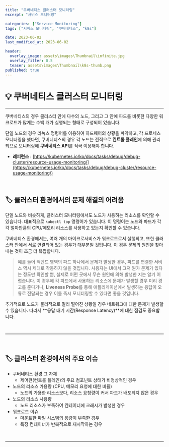 ```yaml
---
title: "쿠버네티스 클러스터 모니터링"
excerpt: "서비스 모니터링"

categories: ["Service Monitoring"]
tags: ["서비스 모니터링", "쿠버네티스", "k8s"]

date: 2023-06-02
last_modified_at: 2023-06-02

header:
  overlay_image: assets\images\Thumbnail\infinite.jpg
  overlay_filter: 0.5 
  teaser: assets\images\Thumbnail\k8s-thumb.png
published: true
---
```


# 💡 쿠버네티스 클러스터 모니터링

---

 쿠버네티스의 경우 클러스터 안에 다수의 노드, 그리고 그 안에 파드를 비롯한 다양한 워크로드가 많게는 수백 개가 실행되는 형태로 구성되어 있습니다.

 단일 노드의 경우 리눅스 명령어를 이용하여 하드웨어의 상황을 파악하고, 각 프로세스 모니터링을 했다면, 쿠버네티스의 경우 각 노드는 전적으로 **컨트롤 플레인**에 의해 관리되므로 모니터링에 **쿠버네티스 API**를 적극 이용해야 합니다.

- **레퍼런스** : [https://kubernetes.io/ko/docs/tasks/debug/debug-cluster/resource-usage-monitoring/](https://kubernetes.io/ko/docs/tasks/debug/debug-cluster/resource-usage-monitoring/)

<br>

## 🏷 클러스터 환경에서의 문제 해결의 어려움

단일 노드와 비슷하게, 클러스터 모니터링에서도 노드가 사용하는 리소스를 확인할 수 있습니다. 대표적으로 `kubectl top` 명령어가 있습니다. 이 명령어는 노드와 파드가 각각 얼마만큼의 CPU/메모리 리소스를 사용하고 있는지 확인할 수 있습니다.

 쿠버네티스 환경에서는, 여러 개의 마이크로서비스가 워크로드로서 실행되고, 또한 클러스터 안에서 서로 연결되어 있는 경우가 대부분일 것입니다. 이 경우 문제의 원인을 찾아내는 것이 조금 더 복잡합니다.

>  예를 들어 백엔드 영역의 파드 하나에서 문제가 발생한 경우, 파드를 연결한 서비스 역시 제대로 작동하지 않을 것입니다. 사용자는 UI에서 그저 뭔가 문제가 있다는 정도만 확인할 뿐, 실제로 어떤 곳에서 무슨 원인에 의해 발생한 지는 알기 어렵습니다.
>  이 경우에 각 파드에서 사용하는 리소스에 문제가 발생할 경우 미리 경고를 준다거나, **Liveness Probe**를 통해 애플리케이션에서 발생하는 응답이 오류로 전달되는 경우 이를 즉시 모니터링할 수 있다면 좋을 것입니다.

 추가적으로 노드가 물리적으로 멀리 떨어진 상황일 경우 네트워크에 대한 문제가 발생할 수 있습니다. 따라서 **응답 대기 시간(Response Latency)**에 대한 점검도 중요합니다.

<br>

---

<br>

## 🏷 클러스터 환경에서의 주요 이슈

- 쿠버네티스 환경 그 자체
  - 제어판(컨트롤 플레인)의 주요 컴포넌트 상태가 비정상적인 경우
- 노드의 리소스 가용량 (CPU, 메모리 요청에 대한 비율)
  - 노드의 가용한 리소스보다, 리소스 요청량이 커서 파드가 배포되지 않은 경우
- 노드의 리소스 사용량
  - 노드 리소스가 부족하여 컨테이너에 크래시가 발생한 경우
- 워크로드 이슈
  - 마운트한 파일 시스템의 용량이 부족한 경우
  - 특정 컨테이너가 반복적으로 재시작하는 경우

<br>

---

<br>